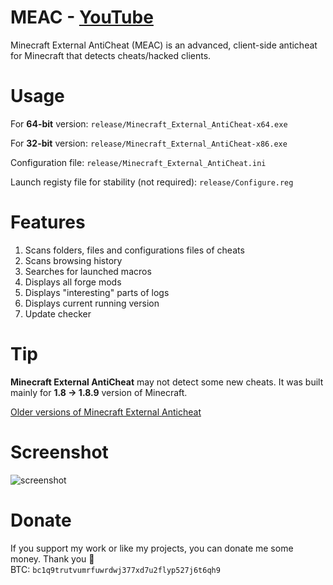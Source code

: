 # MEAC - [YouTube](https://www.youtube.com/watch?v=hvYiXEBIAPY)
Minecraft External AntiCheat (MEAC) is an advanced, client-side anticheat for Minecraft that detects cheats/hacked clients.

# Usage
For **64-bit** version:
`release/Minecraft_External_AntiCheat-x64.exe`

For **32-bit** version:
`release/Minecraft_External_AntiCheat-x86.exe`

Configuration file:
`release/Minecraft_External_AntiCheat.ini`

Launch registy file for stability (not required):
`release/Configure.reg`

# Features
1. Scans folders, files and configurations files of cheats
2. Scans browsing history
3. Searches for launched macros
4. Displays all forge mods
5. Displays "interesting" parts of logs
6. Displays current running version
7. Update checker

# Tip
**Minecraft External AntiCheat** may not detect some new cheats. It was built mainly for **1.8 -> 1.8.9** version of Minecraft.

[Older versions of Minecraft External Anticheat](http://minecraft-external-anticheat.5v.pl/)

# Screenshot
![screenshot](https://i.imgur.com/jGaSU4T.png)

# Donate
If you support my work or like my projects, you can donate me some money. Thank you 💙\
BTC: `bc1q9trutvumrfuwrdwj377xd7u2flyp527j6t6qh9`
